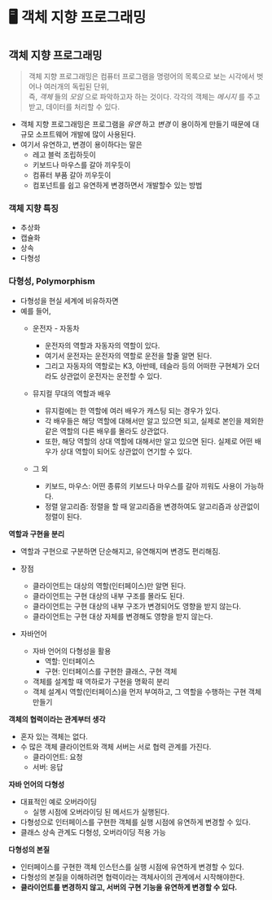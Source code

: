 # 🖥 객체 지향 프로그래밍

## 객체 지향 프로그래밍
> 객체 지향 프로그래밍은 컴퓨터 프로그램을 명령어의 목록으로 보는 시각에서 벗어나 여러개의 독립된 단위,  
    즉, _객체_ 들의 _모임_ 으로 파악하고자 하는 것이다. 각각의 객체는 _메시지_ 를 주고받고, 데이터를 처리할 수 있다.
      
- 객체 지향 프로그래밍은 프로그램을 _유연_ 하고 _변경_ 이 용이하게 만들기 때문에 대규모 소프트웨어 개발에 많이 사용된다.
- 여기서 유연하고, 변경이 용이하다는 말은
    - 레고 블럭 조립하듯이
    - 키보드나 마우스를 갈아 끼우듯이
    - 컴퓨터 부품 갈아 끼우듯이
    - 컴포넌트를 쉽고 유연하게 변경하면서 개발할수 있는 방법

### 객체 지향 특징
- 추상화
- 캡슐화
- 상속
- 다형성

### 다형성, Polymorphism
- 다형성을 현실 세계에 비유하자면
- 예를 들어,
    - 운전자 - 자동차
        - 운전자의 역할과 자동자의 역할이 있다.
        - 여기서 운전자는 운전자의 역할로 운전을 할줄 알면 된다.
        - 그리고 자동자의 역할로는 K3, 아반떼, 테슬라 등의 어떠한 구현체가 오더라도 상관없이 운전자는 운전할 수 있다.
    
    - 뮤지컬 무대의 역할과 배우
        - 뮤지컬에는 한 역할에 여러 배우가 캐스팅 되는 경우가 있다.
        - 각 배우들은 해당 역할에 대해서만 알고 있으면 되고, 실제로 본인을 제외한 같은 역할의 다른 배우를 몰라도 상관없다.
        - 또한, 해당 역할의 상대 역할에 대해서만 알고 있으면 된다. 실제로 어떤 배우가 상대 역할이 되어도 상관없이 연기할 수 있다.
    
    - 그 외
        - 키보드, 마우스: 어떤 종류의 키보드나 마우스를 갈아 끼워도 사용이 가능하다.
        - 정렬 알고리즘: 정렬을 할 때 알고리즘을 변경하여도 알고리즘과 상관없이 정렬이 된다.
    
**역할과 구현을 분리**
- 역할과 구현으로 구분하면 단순해지고, 유연해지며 변경도 편리해짐.
- 장점
    - 클라이언트는 대상의 역할(인터페이스)만 알면 된다.
    - 클라이언트는 구현 대상의 내부 구조를 몰라도 된다.
    - 클라이언트는 구현 대상의 내부 구조가 변경되어도 영향을 받지 않는다.
    - 클라이언트는 구현 대상 자체를 변경해도 영향을 받지 않는다.
    
- 자바언어
    - 자바 언어의 다형성을 활용
        - 역할: 인터페이스
        - 구현: 인터페이스를 구현한 클래스, 구현 객체
    - 객체를 설계할 때 역하로가 구현을 명확히 분리
    - 객체 설계시 역할(인터페이스)을 먼저 부여하고, 그 역할을 수행하는 구현 객체 만들기
    
**객체의 협력이라는 관계부터 생각**
- 혼자 있는 객체는 없다.
- 수 많은 객체 클라이언트와 객체 서버는 서로 협력 관계를 가진다.
    - 클라이언트: 요청
    - 서버: 응답
    
**자바 언어의 다형성**
- 대표적인 예로 오버라이딩
    - 실행 시점에 오버라이딩 된 메서드가 실행된다.
- 다형성으로 인터페이스를 구현한 객체를 실행 시점에 유연하게 변경할 수 있다.
- 클래스 상속 관계도 다형성, 오버라이딩 적용 가능

**다형성의 본질**
- 인터페이스를 구현한 객체 인스턴스를 실행 시점에 유연하게 변경할 수 있다.
- 다형성의 본질을 이해하려면 협력이라는 객체사이의 관계에서 시작해야한다.
- **클라이언트를 변경하지 않고, 서버의 구현 기능을 유연하게 변경할 수 있다.**
    

    

        
    
